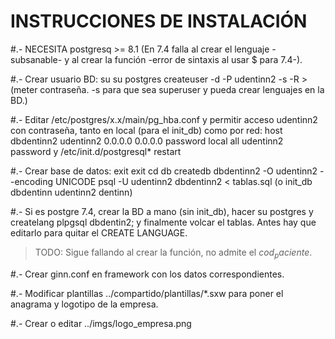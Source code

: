 INSTRUCCIONES DE INSTALACIÓN
============================

#.- NECESITA postgresq >= 8.1 (En 7.4 falla al crear el lenguaje -subsanable- y al crear la función -error de sintaxis al usar $ para 7.4-).

#.- Crear usuario BD:
    su
    su postgres
    createuser -d -P udentinn2 -s -R
    > (meter contraseña. -s para que sea superuser y pueda crear lenguajes en la BD.)

#.- Editar /etc/postgres/x.x/main/pg_hba.conf y permitir acceso udentinn2 con contraseña, tanto en local (para el init_db) como por red:
    host dbdentinn2 udentinn2 0.0.0.0 0.0.0.0 password
    local all udentinn2 password
y 
    /etc/init.d/postgresql* restart

#.- Crear base de datos:
    exit
    exit
    cd db
    createdb dbdentinn2 -O udentinn2 --encoding UNICODE
    psql -U udentinn2 dbdentinn2 < tablas.sql
    (o init_db dbdentinn udentinn2 dentinn)

#.- Si es postgre 7.4, crear la BD a mano (sin init_db), hacer su postgres y createlang plpgsql dbdentin2; y finalmente  volcar el tablas. Antes hay que editarlo para quitar el CREATE LANGUAGE.

> TODO: Sigue fallando al crear la función, no admite el $cod_paciente$.

#.- Crear ginn.conf en framework con los datos correspondientes.

#.- Modificar plantillas ../compartido/plantillas/*.sxw para poner el anagrama y logotipo de la empresa.

#.- Crear o editar ../imgs/logo_empresa.png

